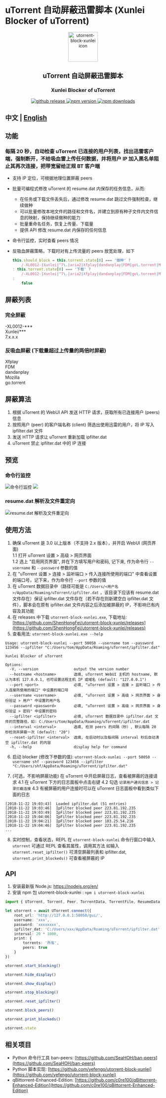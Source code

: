 # uTorrent 自动屏蔽迅雷脚本 (Xunlei Blocker of uTorrent)

<p align='center'>
    <img src='https://raw.githubusercontent.com/ShenHongFei/utorrent-block-xunlei/master/icon.svg' alt='utorrent-block-xunlei icon' width='96'>
</p>

<h2 align='center'>
    uTorrent 自动屏蔽迅雷脚本
</h2>
<h3 align='center'>
    Xunlei Blocker of uTorrent
</h3>

<p align='center'>
    <a href='https://github.com/ShenHongFei/utorrent-block-xunlei/releases' target='_blank'>
        <img alt='github release' src='https://img.shields.io/github/v/release/ShenHongFei/utorrent-block-xunlei?color=birght-green' />
    </a>
    <a href='https://www.npmjs.com/package/utorrent-block-xunlei' target='_blank'>
        <img alt='npm version' src='https://img.shields.io/npm/v/utorrent-block-xunlei.svg?style=flat-square&color=brightgreen' />
    </a>
    <a href='https://www.npmjs.com/package/utorrent-block-xunlei' target='_blank'>
        <img alt='npm downloads' src='https://img.shields.io/npm/dt/utorrent-block-xunlei?style=flat-square&color=brightgreen' />
    </a>
</p>

## 中文 | [English](./README.en.md)

## 功能
### 每隔 20 秒，自动检查 uTorrent 已连接的用户列表，找出迅雷客户端，强制断开，不给吸血雷上传任何数据，并将用户 IP 加入黑名单阻止其再次连接，把带宽留给正规 BT 客户端

- 支持 IP 定位，可根据地理位置屏蔽 peers

- 批量可编程式修改 uTorrent 的 resume.dat 内保存的任务信息，从而:
    - 在任务或下载文件丢失后，通过修改 resume.dat 跳过文件强制检查，继续做种
    - 可以批量修改本地文件的路径和文件名，并建立到原有种子文件内文件信息的映射，保持继续做种的能力
    - 批量重命名任务，恢复上传量、下载量
    - 提供 API 修改 resume.dat 内保存的任何信息

- 命令行监控，实时查看 peers 情况  

- 反吸血屏蔽策略，下载时对有上传流量的 peers 放宽处理，如下
    ```ts
    this.should_block = this.torrent.state[0] === '做种' ?
        /-XL0012-|Xunlei|^7\.|aria2|Xfplay|dandanplay|FDM|go\.torrent|Mozilla/i.test(this.client) && this.upload_speed > 10 * 2 ** 10
    : this.torrent.state[0] === '下载' ?
        /-XL0012-|Xunlei|^7\.|aria2|Xfplay|dandanplay|FDM|go\.torrent|Mozilla/i.test(this.client) && this.uploaded > this.downloaded * 10 + 5 * 2**20
    :
        false
    ```

## 屏蔽列表
### 完全屏蔽
-XL0012-***  
Xunlei/***  
7.x.x.x
### 反吸血屏蔽 (下载量超过上传量的两倍时屏蔽)
Xfplay  
FDM  
dandanplay  
Mozilla  
go.torrent


## 屏蔽算法
1. 根据 uTorrent 的 WebUI API 发送 HTTP 请求，获取所有已连接用户 (peers) 信息
2. 按照用户 (peer) 的客户端名称 (client) 筛选出使用迅雷的用户，将 IP 写入 ipfilter.dat 文件
3. 发送 HTTP 请求让 uTorrent 重新加载 ipfilter.dat
4. uTorrent 禁止 ipfilter.dat 中的 IP 连接


## 预览
### 命令行监控
![命令行监控](https://github.com/ShenHongFei/utorrent-block-xunlei/raw/master/preview/monitor-1.png)
![](https://github.com/ShenHongFei/utorrent-block-xunlei/raw/master/preview/monitor-2.png)

### resume.dat 解析及文件重定向
![resume.dat 解析及文件重定向](./preview/resume-dat-1.png)


## 使用方法
1. 确保 uTorrent 是 3.0 以上版本（不支持 2.x 版本），并开启 WebUI (网页界面)  
1.1 打开 uTorrent 设置 > 高级 > 网页界面  
1.2 选上 "启用网页界面", 并在下方填写用户和密码, 记下来, 作为命令行 `--username` 和 `--password` 参数的值  
2. 在 "uTorrent 设置 > 连接 > 监听端口 > 传入连接所使用的端口" 中查看设置的端口号，记下来，作为命令行 `--port` 参数的值
3. 在 uTorrent 数据目录中（路径可能是 `C:/Users/<用户名>/AppData/Roaming/uTorrent/ipfilter.dat` ，该目录下应该有 resume.dat 文件存在）保证 ipfilter.dat 文件存在（若不存在则新建空白 ipfilter.dat 文件），脚本会在原有 ipfilter.dat 文件内容之后添加被屏蔽的 IP，不影响已有内容及其功能
4. 在 releases 中下载 `utorrent-block-xunlei.exe`, 下载地址: [https://github.com/ShenHongFei/utorrent-block-xunlei/releases](https://github.com/ShenHongFei/utorrent-block-xunlei/releases)
5. 查看用法: `utorrent-block-xunlei.exe --help`
```text
Usage: utorrent-block-xunlei --port 50050 --username tom --password 123456 --ipfilter "C:/Users/tom/AppData/Roaming/uTorrent/ipfilter.dat"

Xunlei Blocker of uTorrent

Options:
  -V, --version                output the version number
  --hostname <hostname>        选填, uTorrent WebUI 主机的 hostname, 默认为本机 127.0.0.1, 也可设置远程主机 IP 或域名 (default: "127.0.0.1")
  --port <port>                必填, "uTorrent 设置 > 连接 > 监听端口 > 传入连接所使用的端口" 中设置的端口号
  --username <username>        必填, "uTorrent 设置 > 高级 > 网页界面 > 身份验证 > 用户" 中设置的用户名
  --password <password>        必填, "uTorrent 设置 > 高级 > 网页界面 > 身份验证 > 密码" 中设置的密码
  --ipfilter <ipfilter>        必填, uTorrent 数据目录中 ipfilter.dat 文件的完整路径，如: C:/Users/tom/AppData/Roaming/uTorrent/ipfilter.dat
  --interval <interval>        选填, 检测 peers 的间隔（秒）, 默认每隔 20 秒检测并屏蔽一次 (default: "20")
  --reset-ipfilter <interval>  选填, 在启动时以及每间隔 interval 秒后自动清空 ipfilter.dat 的内容
  -h, --help                   display help for command
```

6. 启动 blocker (修改下参数的值): `utorrent-block-xunlei --port 50050 --username shf --password 123456 --ipfilter "C:/Users/shf/AppData/Roaming/uTorrent/ipfilter.dat"`

7. (可选，不影响屏蔽功能) 在 uTorrent 中开启屏蔽日志，查看被屏蔽的连接请求
    4.1 在 uTorrent 下方的日志面板中点击右键
    4.2 勾选 `记录用户通讯信息 > 记录拦截连接`
    4.3 有被屏蔽的用户连接时可以在 uTorrent 日志面板中看到类似下面的日志
```text
[2018-11-22 19:03:43]  Loaded ipfilter.dat (51 entries)
[2018-11-22 19:03:46]  IpFilter blocked peer 223.81.192.235
[2018-11-22 19:03:49]  IpFilter blocked peer 223.81.192.235
[2018-11-22 19:04:06]  IpFilter blocked peer 223.81.192.235
[2018-11-22 19:04:21]  IpFilter blocked peer 183.25.54.216
[2018-11-22 19:04:46]  IpFilter blocked peer 223.81.192.235
...
```

8. 实时控制，查看状态，REPL
在 `utorrent-block-xunlei` 命令行窗口中输入 `utorrent` 可通过 REPL 查看其属性，调用其方法
如输入 `utorrent.reset_ipfilter()` 可清空屏蔽列表和 ipfilter.dat, `utorrent.print_blockeds()` 可查看被屏蔽的 IP


## API
1. 安装最新版 Node.js: https://nodejs.org/en/
2. 安装 npm 包 utorrent-block-xunlei : `npm i utorrent-block-xunlei`

```ts
import { UTorrent, Torrent, Peer, TorrentData, TorrentFile, ResumeData } from 'utorrent-block-xunlei'

let utorrent = await UTorrent.connect({
    root_url: 'http://127.0.0.1:50050/gui/',
    username: 'xxx',
    password: 'xxxxxxxx',
    ipfilter_dat: 'C:/Users/xxx/AppData/Roaming/uTorrent/ipfilter.dat',
    interval: 20 * 1000,
    print: {
        torrents: '所有',
        peers: true
    }
})

utorrent.start_blocking()

utorrent.hide_display()

utorrent.show_display()

utorrent.stop_blocking()

utorrent.reset_ipfilter()

utorrent.block_peers()

utorrent.print_blockeds()

utorrent.state
```

## 相关项目
- Python 命令行工具 ban-peers: [https://github.com/SeaHOH/ban-peers](https://github.com/SeaHOH/ban-peers)
- Python 脚本实现: [https://github.com/yefengo/utorrent-block-xunlei](https://github.com/yefengo/utorrent-block-xunlei)
- qBittorrent-Enhanced-Edition: [https://github.com/c0re100/qBittorrent-Enhanced-Edition](https://github.com/c0re100/qBittorrent-Enhanced-Edition)

